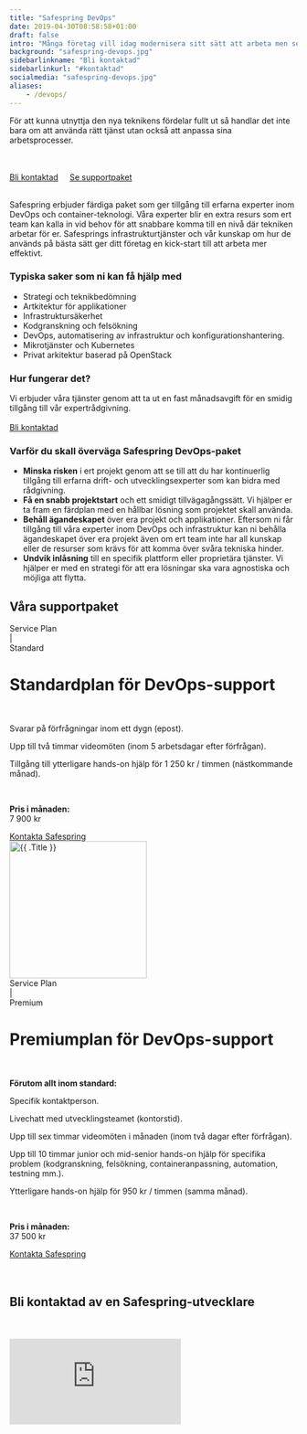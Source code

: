 ```yaml
---
title: "Safespring DevOps"
date: 2019-04-30T08:58:58+01:00
draft: false
intro: "Många företag vill idag modernisera sitt sätt att arbeta men ser ingen klar väg framåt. Safespring erbjuder färdiga paket för att snabbare kunna utnyttja molnet fullt ut."
background: "safespring-devops.jpg"
sidebarlinkname: "Bli kontaktad"
sidebarlinkurl: "#kontaktad"
socialmedia: "safespring-devops.jpg"
aliases:
    - /devops/
---
```


<div class="ingress"><p>För att kunna utnyttja den nya teknikens fördelar fullt ut så handlar det inte bara om att använda rätt tjänst utan också att anpassa sina arbetsprocesser.</p></div>

<br><br><a href="#kontaktad" id="button" style="margin:20px 20px 20px 0px;">Bli kontaktad</a><a href="#supportpaket" id="text-button" style="margin:20px 20px 20px 0px;">Se supportpaket</a><br><br>

Safespring erbjuder färdiga paket som ger tillgång till erfarna experter inom DevOps och container-teknologi. Våra experter blir en extra resurs som ert team kan kalla in vid behov för att snabbare komma till en nivå där tekniken arbetar för er. Safesprings infrastrukturtjänster och vår kunskap om hur de används på bästa sätt ger ditt företag en kick-start till att arbeta mer effektivt.

### Typiska saker som ni kan få hjälp med
- Strategi och teknikbedömning
- Artkitektur för applikationer
- Infrastruktursäkerhet
- Kodgranskning och felsökning
- DevOps, automatisering av infrastruktur och konfigurationshantering.
- Mikrotjänster och Kubernetes
- Privat arkitektur baserad på OpenStack

### Hur fungerar det?
Vi erbjuder våra tjänster genom att ta ut en fast månadsavgift för en smidig tillgång till vår expertrådgivning.
<br><br><a href="#kontaktad" id="text-button">Bli kontaktad</a>

### Varför du skall överväga Safespring DevOps-paket

- **Minska risken** i ert projekt genom att se till att du har kontinuerlig tillgång till erfarna drift- och utvecklingsexperter som kan bidra med rådgivning.
- **Få en snabb projektstart** och ett smidigt tillvägagångssätt. Vi hjälper er ta fram en färdplan med en hållbar lösning som projektet skall använda.
- **Behåll ägandeskapet** över era projekt och applikationer. Eftersom ni får tillgång till våra experter inom DevOps och infrastruktur kan ni behålla ägandeskapet över era projekt även om ert team inte har all kunskap eller de resurser som krävs för att komma över svåra tekniska hinder.
- **Undvik inlåsning** till en specifik plattform eller proprietära tjänster. Vi hjälper er med en strategi för att era lösningar ska vara agnostiska och möjliga att flytta.

<h2 id="supportpaket">Våra supportpaket</h2>
<div class="flexcontainer" style="align-items:baseline;justify-content:left;margin:0;">
  <div class="content-container">
    <div class="body my-2 p-relative bg-white shadow-1 blue-hover">
        <img src="/tjanster/images/safespring-standard-devops-support.jpg" alt="" class="d-block w-full">
  <div class="px-2 py-2">
    <div class="mb-0 small font-weight-medium text-uppercase text-muted lts-1px float-left" style="margin-right:5px;">
      Service Plan
    </div>
    <div class="mb-0 small font-weight-normal text-uppercase text-light-black lts-1px float-left" style="margin-right:5px;">
        |
    </div>
    <div class="mb-1 extra-small font-weight-medium text-uppercase text-light-black">
      Standard
    </div>
    <h1 class="ff-serif font-weight-medium text-black card-heading mt-0 mb-1" style="line-height: 1.25;">
      Standardplan för DevOps-support
    </h1><br>
    <p>Svarar på förfrågningar inom ett dygn (epost).</p>
    <p>Upp till två timmar videomöten (inom 5 arbetsdagar efter förfrågan).</p>
    <p>Tillgång till ytterligare hands-on hjälp för  1 250 kr / timmen (nästkommande månad).</p>
    <br>
    <p class="mb-1 big">
      <b class="small">Pris i månaden:</b><br>
      7 900 kr
    </p>
  </div>
  <a href="#kontaktad" class="text-uppercase d-inline-block font-weight-medium lts-2px ml-2 mb-2 text-center styled-link ff-serif" id="text-button">
    Kontakta Safespring
  </a>
  </div>
</div>
<div class="content-container">
  <div class="body my-2 p-relative bg-white shadow-1 blue-hover">
      <img src="/tjanster/images/safespring-premium-devops-support.jpg" alt="{{ .Title }}" class="d-block w-full" style="height: 240px;">
<div class="px-2 py-2">
  <div class="mb-0 small font-weight-medium text-uppercase text-muted lts-1px float-left" style="margin-right:5px;">
    Service Plan
  </div>
  <div class="mb-0 small font-weight-normal text-uppercase text-light-black lts-1px float-left" style="margin-right:5px;">
      |
  </div>
  <div class="mb-1 extra-small font-weight-medium text-uppercase text-light-black">
    Premium
  </div>
  <h1 class="ff-serif font-weight-medium text-black card-heading mt-0 mb-1" style="line-height: 1.25;">
    Premiumplan för DevOps-support
  </h1><br>
  <p class="extra-small"><b>Förutom allt inom standard:</b></p>
  <p>Specifik kontaktperson.</p>
  <p>Livechatt med utvecklings&shy;teamet (kontorstid).</p>
  <p>Upp till sex timmar videomöten i månaden (inom två dagar efter förfrågan).</p>
  <p>Upp till 10 timmar junior och mid-senior hands-on hjälp för specifika problem (kodgranskning, felsökning, containeranpassning, automation, testning mm.).</p>
  <p>Ytterligare hands-on hjälp för 950 kr / timmen (samma månad).</p>
  <br>
  <p class="mb-1 big">
    <b class="small">Pris i månaden:</b><br>
    37 500 kr
  </p>
</div>
<a href="#kontaktad" class="text-uppercase d-inline-block font-weight-medium lts-2px ml-2 mb-2 text-center styled-link ff-serif" id="text-button">
  Kontakta Safespring
</a>
</div>
</div>
</div>
<br><br>
<h2 id="kontaktad">Bli kontaktad av en Safespring-utvecklare</h2><br><br>

<iframe src="https://pages.upsales.com/9549u4061d542b5e64b06ac436bb899d071bf-frame" class="linked-form" style="border:0"></iframe>

<!--<script src="//twitter.github.io/typeahead.js/releases/latest/typeahead.bundle.js"></script>
<style>
  .twitter-typeahead .tt-hint{color:#195f8c}.twitter-typeahead .tt-menu{max-height:300px;overflow:auto;border:1px solid #195f8c;border-top:none;border-radius:0 0 25px 25px;width:298px;margin:-7px 0 0 -52px}.twitter-typeahead .tt-suggestion{background-color:#fafefe;padding:5px 10px;color:#323232}.tt-suggestion:first-child{margin:7px 0 0 0;padding-top:10px}.tt-suggestion:last-child{padding-bottom:20px}.twitter-typeahead .tt-suggestion:hover{background-color:#fafefe;color:#195f8c}
</style>
<script>
  jQuery(document).ready(function(){var t=null,a=jQuery("#up-client-name-input");if(a.length){var i=jQuery("<input type='hidden' name='Client.dunsNo' />"),e=jQuery("<b id='up-client-spinner' class='fa fa-refresh fa-spin' />");e.hide(),a.after(i),a.after(e),a.typeahead({hint:!0,highlight:!0,minLength:3},{name:"clients",limit:25,source:function(e,n,a){t&&clearTimeout(t),t=setTimeout(function(){$.ajax({type:"GET",url:"https://power.upsales.com/api/external/soliditet/clientSearch?name="+e,success:function(e){a(e.data)},error:function(e){}})},200)},templates:{suggestion:function(e){return"<div><div>"+e.name+"</div><span style='color: #323232; font-size: 10px;'>"+e.city+"</span></div>"}}}).bind("typeahead:autocompleted",function(e,n){a.typeahead("val",n.name),i.val(n.dunsNo),a.blur()}).bind("typeahead:select",function(e,n){a.typeahead("val",n.name),i.val(n.dunsNo)}).bind("typeahead:cursorchange",function(e,n){a.typeahead("val",n.name),i.val(n.dunsNo)}).on("typeahead:asyncrequest",function(){e.show()}).on("typeahead:asynccancel typeahead:asyncreceive",function(){e.hide()})}});
</script>
<form id="up-form" name="form_9549u4061d542b5e64b06ac436bb899d071bf" action="https://power.upsales.com/api/external/formSubmit" method="POST">
  <div class="form"><i class="fas fa-user-tie"></i>&nbsp;&nbsp;&nbsp;<input maxlength="512" type="text" name="Contact.name" required="required" placeholder="Ditt namn..."></div>
  <div class="form"><i class="fas fa-mobile-alt"></i>&nbsp;&nbsp;&nbsp;<input maxlength="512" type="text" name="Contact.cellPhone" required="required" placeholder="Mobiltelefon..."></div>
  <div class="form"><i class="fas fa-envelope"></i>&nbsp;&nbsp;&nbsp;<input maxlength="512" type="email" id="up-email-input" autocomplete="off" name="Contact.email" required="required" placeholder="E-mail..."></div>
  <div class="form"><i class="fas fa-briefcase"></i>&nbsp;&nbsp;&nbsp;<input maxlength="512" type="text" id="up-client-name-input" name="Client.name" required="required" placeholder="Företag..."></div>
	<!-- REQUIRED FIELDS --.>
  <input type="hidden" name="formCid" value="9549">
	<input type="hidden" name="formId" value="9549u4061d542b5e64b06ac436bb899d071bf">
	<input type="hidden" name="isFrame" value="false">
	<input type="text" value="" name="validation" style="display: none;">
	<!-- END OF REQUIRED FIELDS --.>
  <br>
	<p>Genom att skicka in formuläret godkänner du våra <a href="/dokument/personuppgiftshantering/" target="_blank">villkor</a>.</p>
  <br>
	<button type="submit" class="button">Skicka in</button>
</form>
<script>(function(){var form = document.getElementById("up-form");if(form) {form.addEventListener("submit", function(ev) {var button = ev.target.querySelector("button[type=submit]");if(button) {button.disabled = true;}});}})();</script>
-->

